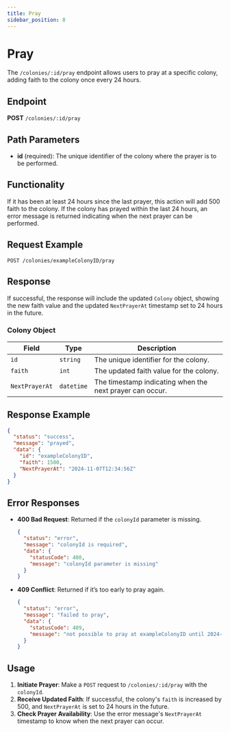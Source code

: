```yaml
---
title: Pray
sidebar_position: 8
---
```


# Pray

The `/colonies/:id/pray` endpoint allows users to pray at a specific colony, adding faith to the colony once every 24 hours.

## Endpoint

**POST** `/colonies/:id/pray`

## Path Parameters

- **id** (required): The unique identifier of the colony where the prayer is to be performed.

## Functionality

If it has been at least 24 hours since the last prayer, this action will add 500 faith to the colony. If the colony has prayed within the last 24 hours, an error message is returned indicating when the next prayer can be performed.

## Request Example

```http
POST /colonies/exampleColonyID/pray
```

## Response

If successful, the response will include the updated `Colony` object, showing the new faith value and the updated `NextPrayerAt` timestamp set to 24 hours in the future.

### Colony Object

| Field           | Type      | Description                                                    |
|-----------------|-----------|----------------------------------------------------------------|
| `id`            | `string`  | The unique identifier for the colony.                          |
| `faith`         | `int`     | The updated faith value for the colony.                        |
| `NextPrayerAt`  | `datetime`| The timestamp indicating when the next prayer can occur.       |

## Response Example

```json
{
  "status": "success",
  "message": "prayed",
  "data": {
    "id": "exampleColonyID",
    "faith": 1500,
    "NextPrayerAt": "2024-11-07T12:34:56Z"
  }
}
```

## Error Responses

- **400 Bad Request**: Returned if the `colonyId` parameter is missing.
  ```json
  {
    "status": "error",
    "message": "colonyId is required",
    "data": {
      "statusCode": 400,
      "message": "colonyId parameter is missing"
    }
  }
  ```

- **409 Conflict**: Returned if it’s too early to pray again.
  ```json
  {
    "status": "error",
    "message": "failed to pray",
    "data": {
      "statusCode": 409,
      "message": "not possible to pray at exampleColonyID until 2024-11-07T12:34:56Z"
    }
  }
  ```

## Usage

1. **Initiate Prayer**: Make a `POST` request to `/colonies/:id/pray` with the `colonyId`.
2. **Receive Updated Faith**: If successful, the colony's `faith` is increased by 500, and `NextPrayerAt` is set to 24 hours in the future.
3. **Check Prayer Availability**: Use the error message's `NextPrayerAt` timestamp to know when the next prayer can occur.
